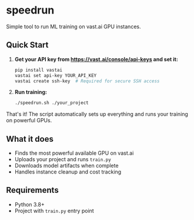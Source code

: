 # speedrun

Simple tool to run ML training on vast.ai GPU instances.

## Quick Start

1. **Get your API key from https://vast.ai/console/api-keys and set it:**
   ```bash
   pip install vastai
   vastai set api-key YOUR_API_KEY
   vastai create ssh-key  # Required for secure SSH access
   ```

2. **Run training:**
   ```bash
   ./speedrun.sh ./your_project
   ```

That's it! The script automatically sets up everything and runs your training on powerful GPUs.

## What it does

- Finds the most powerful available GPU on vast.ai
- Uploads your project and runs `train.py`
- Downloads model artifacts when complete
- Handles instance cleanup and cost tracking

## Requirements

- Python 3.8+
- Project with `train.py` entry point